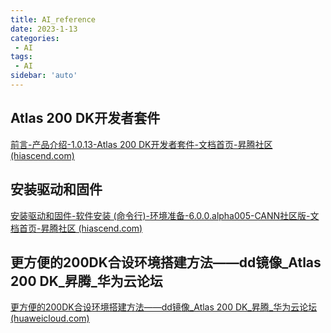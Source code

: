 ```yaml
---
title: AI_reference
date: 2023-1-13
categories:
 - AI
tags:
 - AI
sidebar: 'auto'
---
```



## Atlas 200 DK开发者套件
[前言-产品介绍-1.0.13-Atlas 200 DK开发者套件-文档首页-昇腾社区 (hiascend.com)](https://www.hiascend.com/document/detail/zh/Atlas200DKDeveloperKit/1013/productdesc/atlas200_DK_pdes_19_0001.html)

## 安装驱动和固件
[安装驱动和固件-软件安装 (命令行)-环境准备-6.0.0.alpha005-CANN社区版-文档首页-昇腾社区 (hiascend.com)](https://www.hiascend.com/document/detail/zh/CANNCommunityEdition/600alpha005/softwareinstall/instg/atlasdeploy_03_0015.html)

## 更方便的200DK合设环境搭建方法——dd镜像_Atlas 200 DK_昇腾_华为云论坛 
[更方便的200DK合设环境搭建方法——dd镜像_Atlas 200 DK_昇腾_华为云论坛 (huaweicloud.com)](https://bbs.huaweicloud.com/forum/thread-139685-1-1.html)